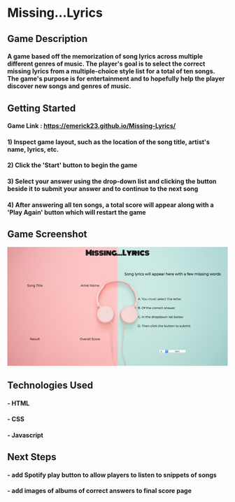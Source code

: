 # Missing...Lyrics #
## Game Description ##
#### A game based off the memorization of song lyrics across multiple different genres of music. The player's goal is to select the correct missing lyrics from a multiple-choice style list for a total of ten songs. The game's purpose is for entertainment and to hopefully help the player discover new songs and genres of music. 
## Getting Started 
#### Game Link : https://emerick23.github.io/Missing-Lyrics/
#### 1) Inspect game layout, such as the location of the song title, artist's name, lyrics, etc.
#### 2) Click the 'Start' button to begin the game
#### 3) Select your answer using the drop-down list and clicking the button beside it to submit your answer and to continue to the next song
#### 4) After answering all ten songs, a total score will appear along with a 'Play Again' button which will restart the game
## Game Screenshot
![](imgs/gameScreenshot.png)
## Technologies Used
#### - HTML
#### - CSS
#### - Javascript
## Next Steps
#### - add Spotify play button to allow players to listen to snippets of songs
#### - add images of albums of correct answers to final score page
